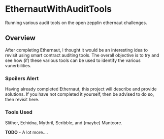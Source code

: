 # EthernautWithAuditTools
Running various audit tools on the open zepplin ethernaut challenges.

## Overview
After completing Ethernaut, I thought it would be an interesting idea to
revisit using smart contract auditing tools.
The overall objective is to try and see how (if) these various tools can
be used to identify the various vunerbilities.

### Spoilers Alert
Having already completed Ethernaut, this project will describe and provide solutions.
If you have not completed it yourself, then be advised to do so, then
revisit here.

### Tools Used
Slither, Echidna, Mythril, Scribble, and (maybe) Mantcore.

__TODO__ - A lot more....

